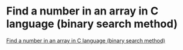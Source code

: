 # Find a number in an array in C language (binary search method)
[Find a number in an array in C language (binary search method)](https://aiwithcloud.com/2022/09/15/find_a_number_in_an_array_in_c_language_binary_search_method/)